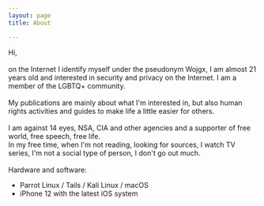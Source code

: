 ```yaml
---
layout: page
title: About

---
```

<p>Hi,<br /><br />on the Internet I identify myself under the pseudonym Wojgx, I am almost 21 years old and interested in security and privacy on the Internet. I am a member of the LGBTQ+ community. <br /><br />My publications are mainly about what I'm interested in, but also human rights activities and guides to make life a little easier for others. <br /><br />I am against 14 eyes, NSA, CIA and other agencies and a supporter of free world, free speech, free life. <br />In my free time, when I'm not reading, looking for sources, I watch TV series, I'm not a social type of person, I don't go out much. <br /><br />Hardware and software:</p>
<ul>
<li>Parrot Linux / Tails / Kali Linux / macOS</li>
<li>iPhone 12 with the latest iOS system</li>
</ul>
